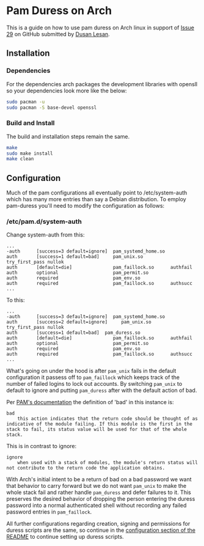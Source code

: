 # Pam Duress on Arch

This is a guide on how to use pam duress on Arch linux in support of
[Issue 29](https://github.com/nuvious/pam-duress/issues/29) on GitHub
submitted by [Dusan Lesan](https://github.com/DusanLesan).

## Installation 

### Dependencies

For the dependencies arch packages the development libraries with opensll
so your dependencies look more like the below:

```bash
sudo pacman -u
sudo pacman -S base-devel openssl
```

### Build and Install

The build and installation steps remain the same.

```bash
make
sudo make install
make clean
```

## Configuration

Much of the pam configurations all eventually point to /etc/system-auth
which has many more entries than say a Debian distribution. To employ
pam-duress you'll need to modify the configuration as follows:


### /etc/pam.d/system-auth

Change system-auth from this:

```
...
-auth      [success=3 default=ignore]  pam_systemd_home.so
auth       [success=1 default=bad]     pam_unix.so          try_first_pass nullok
auth       [default=die]               pam_faillock.so      authfail
auth       optional                    pam_permit.so
auth       required                    pam_env.so
auth       required                    pam_faillock.so      authsucc
...
```

To this:

```
...
-auth      [success=3 default=ignore]  pam_systemd_home.so
auth       [success=2 default=ignore]     pam_unix.so          try_first_pass nullok
auth	   [success=1 default=bad]  pam_duress.so
auth       [default=die]               pam_faillock.so      authfail
auth       optional                    pam_permit.so
auth       required                    pam_env.so
auth       required                    pam_faillock.so      authsucc
...
```

What's going on under the hood is after `pam_unix` fails in the default
configuration it passess off to `pam_faillock` which keeps track of the number
of failed logins to lock out accounts. By switching `pam_unix` to default to
ignore and putting `pam_duress` after with the default action of bad.

Per [PAM's documentation](http://www.linux-pam.org/Linux-PAM-html/sag-configuration-file.html)
the definition of 'bad' in this instance is:

```
bad
	this action indicates that the return code should be thought of as indicative of the module failing. If this module is the first in the stack to fail, its status value will be used for that of the whole stack.
```

This is in contrast to ignore:

```
ignore
	when used with a stack of modules, the module's return status will not contribute to the return code the application obtains.
```

With Arch's initial intent to be a return of bad on a bad password we want
that behavior to carry forward but we do not want `pam_unix` to make the whole
stack fail and rather handle `pam_duress` and defer failures to it. This
preserves the desired behavior of dropping the person entering the duress
password into a normal authenticated shell without recording any failed
password entries in `pam_faillock`.

All further configurations regarding creation, signing and permissions for
duress scripts are the same, so continue in the
[configuration section of the README](../README.md#configuration) to continue
setting up duress scripts.

